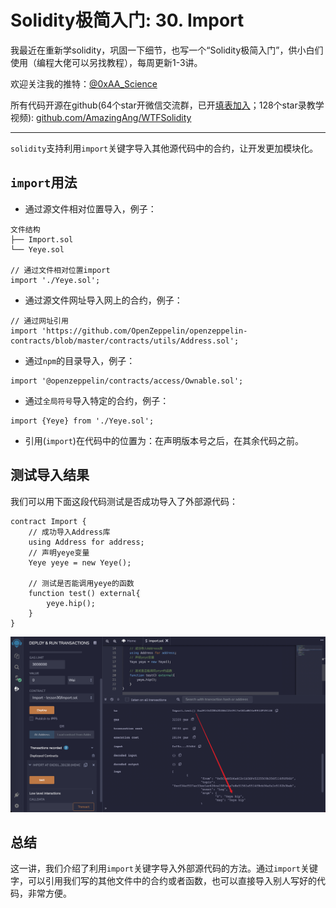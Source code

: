 # Solidity极简入门: 30. Import

我最近在重新学solidity，巩固一下细节，也写一个“Solidity极简入门”，供小白们使用（编程大佬可以另找教程），每周更新1-3讲。

欢迎关注我的推特：[@0xAA_Science](https://twitter.com/0xAA_Science)

所有代码开源在github(64个star开微信交流群，已开[填表加入](https://docs.google.com/forms/d/e/1FAIpQLSe4KGT8Sh6sJ7hedQRuIYirOoZK_85miz3dw7vA1-YjodgJ-A/viewform)；128个star录教学视频): [github.com/AmazingAng/WTFSolidity](https://github.com/AmazingAng/WTFSolidity)

-----

`solidity`支持利用`import`关键字导入其他源代码中的合约，让开发更加模块化。

## `import`用法

- 通过源文件相对位置导入，例子：

```
文件结构
├── Import.sol
└── Yeye.sol

// 通过文件相对位置import
import './Yeye.sol';
```

- 通过源文件网址导入网上的合约，例子：
```
// 通过网址引用
import 'https://github.com/OpenZeppelin/openzeppelin-contracts/blob/master/contracts/utils/Address.sol';
```

- 通过`npm`的目录导入，例子：
```solidity
import '@openzeppelin/contracts/access/Ownable.sol';
```

- 通过`全局符号`导入特定的合约，例子：
```solidity
import {Yeye} from './Yeye.sol';
```

- 引用(`import`)在代码中的位置为：在声明版本号之后，在其余代码之前。

## 测试导入结果

我们可以用下面这段代码测试是否成功导入了外部源代码：
```solidity
contract Import {
    // 成功导入Address库
    using Address for address;
    // 声明yeye变量
    Yeye yeye = new Yeye();

    // 测试是否能调用yeye的函数
    function test() external{
        yeye.hip();
    }
}
```

![result](./img/30-1.png)

## 总结
这一讲，我们介绍了利用`import`关键字导入外部源代码的方法。通过`import`关键字，可以引用我们写的其他文件中的合约或者函数，也可以直接导入别人写好的代码，非常方便。
